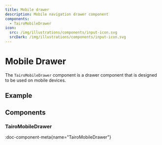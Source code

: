 ```yaml
---
title: Mobile drawer
description: Mobile navigation drawer component
components:
  - TairoMobileDrawer
icon:
  src: /img/illustrations/components/input-icon.svg
  srcDark: /img/illustrations/components/input-icon.svg
---
```


# Mobile Drawer

The `TairoMobileDrawer` component is a drawer component that is designed to be used on mobile devices.

## Example

<!-- demo: #examples/tairo/mobile-drawer -->

## Components

### TairoMobileDrawer

:doc-component-meta{name="TairoMobileDrawer"}
